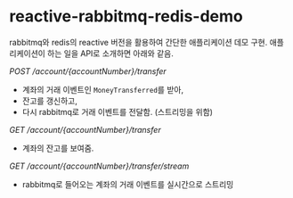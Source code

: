 # reactive-rabbitmq-redis-demo

rabbitmq와 redis의 reactive 버전을 활용하여 간단한 애플리케이션 데모 구현. 애플리케이션이 하는 일을 API로 소개하면 아래와 같음.

*POST /account/{accountNumber}/transfer*

- 계좌의 거래 이벤트인 `MoneyTransferred`를 받아,
- 잔고를 갱신하고,
- 다시 rabbitmq로 거래 이벤트를 전달함. (스트리밍을 위함)

*GET /account/{accountNumber}/transfer*

- 계좌의 잔고를 보여줌.

*GET /account/{accountNumber}/transfer/stream*

- rabbitmq로 들어오는 계좌의 거래 이벤트를 실시간으로 스트리밍
